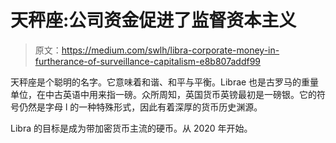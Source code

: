 # 天秤座:公司资金促进了监督资本主义

> 原文：<https://medium.com/swlh/libra-corporate-money-in-furtherance-of-surveillance-capitalism-e8b807addf99>

天秤座是个聪明的名字。它意味着和谐、和平与平衡。Librae 也是古罗马的重量单位，在中古英语中用来指一磅。众所周知，英国货币英镑最初是一磅银。它的符号仍然是字母 l 的一种特殊形式，因此有着深厚的货币历史渊源。

Libra 的目标是成为带加密货币主流的硬币。从 2020 年开始。